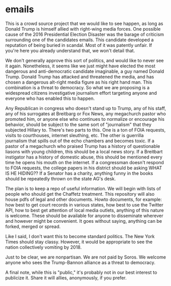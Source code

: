 # emails
This is a crowd source project that we would like to see happen, as long as Donald Trump is himself allied with right-wing media forces.   One possible cause of the 2016 Presidential Election Disaster was the barage of criticism surrounding one of the candidates emails.  This candidate developed a reputation of being buried in scandal. Most of it was patently unfair.  If you're here you already understand that, we won't detail that. 

We don't generally approve this sort of politics, and would like to never see it again.   Nonetheless, it seems like we just might have elected the most dangerous and anti-democratic candidate imaginable, a guy named Donald Trump. Donald Trump has attacked and threatened the media, and has chosen a dangerous alt-right media figure as his right hand man. This combination is a threat to democracy. So what we are proposing is a widespread citizens investigative journalism effort targeting anyone and everyone who has enabled this to happen.      

Any Republican in congress who doesn't stand up to Trump, any of his staff, any of his surrogates at Breitbarg or Fox News, any megachurch pastor who promoted him, or anyone else who continues to normalize or encourage his behavior, should be subject to the same sort of "journalism" that they subjected Hillary to.  There's two parts to this.  One is a ton of FOIA requests, visits to courthouses, internet sleuthing, etc.  The other is guerrilla journalism that spills out of the echo chambers and becomes toxic.  If a pastor of a megachurch who praised Trump has a history of questionable liasons with young children, this should be a local news story.  If a Breitbart instigator has a history of domestic abuse, this should be mentioned every time he opens his mouth on the internet.   If a congressman doesn't respond to FOIA requests, the college papers in his district should be asking WHAT IS HE HIDING??  If a Senator has a charity, anything funny in the books should be repeatedly thrown on the state AG's desk.  

The plan is to keep a repo of useful information.   We will begin with lists of people who should get the Chaffetz treatment.    This repository will also house pdfs of legal and other documents.  Howto documents, for example: how best to get court records in various states, how best to use the Twitter API, how to best get attention of local media outlets, anything of this nature is welcome.    These should be available for anyone to disseminate wherever and however might be convenient.   It goes without saying, anything can be forked, merged or spread. 

Like I said, I don't want this to become standard politics.   The New York Times should stay classy. However, it would be appropriate to see the nation collectively vomiting by 2018.

Just to be clear, we are nonpartisan.  We are not paid by Soros.  We welcome anyone who sees the Trump-Bannon alliance as a threat to democracy.    

A final note, while this is "public,"  it's probably not in our best interest to publicize it.  Share it will allies, anonymously, if you prefer.   

